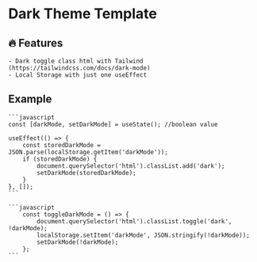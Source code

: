 # Dark Theme Template

## 🔥 Features
    - Dark toggle class html with Tailwind (https://tailwindcss.com/docs/dark-mode)
    - Local Storage with just one useEffect


## Example

    ```javascript
    const [darkMode, setDarkMode] = useState(); //boolean value

    useEffect(() => {
        const storedDarkMode = JSON.parse(localStorage.getItem('darkMode'));
        if (storedDarkMode) {
            document.querySelector('html').classList.add('dark');
            setDarkMode(storedDarkMode);
        }
    }, []);
    ```

    ```javascript
        const toggleDarkMode = () => {
            document.querySelector('html').classList.toggle('dark', !darkMode);
            localStorage.setItem('darkMode', JSON.stringify(!darkMode));
            setDarkMode(!darkMode);
        };
    ```